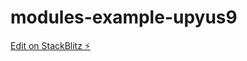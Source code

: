 # modules-example-upyus9

[Edit on StackBlitz ⚡️](https://stackblitz.com/edit/modules-example-upyus9)